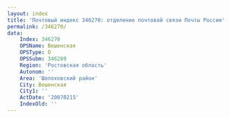 ```yaml
---
layout: index
title: 'Почтовый индекс 346270: отделение почтовой связи Почты России'
permalink: /346270/
data:
    Index: 346270
    OPSName: Вешенская
    OPSType: О
    OPSSubm: 346289
    Region: 'Ростовская область'
    Autonom: ''
    Area: 'Шолоховский район'
    City: Вешенская
    City1: ''
    ActDate: '20070215'
    IndexOld: ''
---
```

